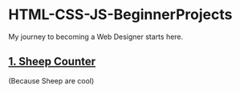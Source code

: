 # HTML-CSS-JS-BeginnerProjects
My journey to becoming a Web Designer starts here. 

## [1. Sheep Counter](https://github.com/caro-oviedo/SheepCounter)
(Because Sheep are cool)
